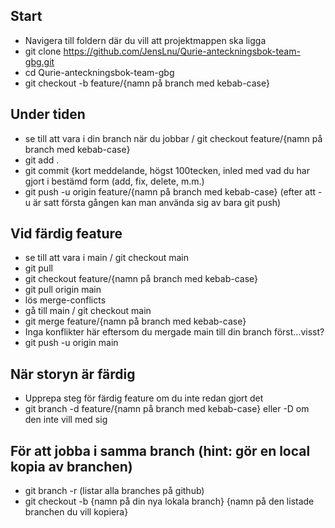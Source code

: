 ## Start
- Navigera till foldern där du vill att projektmappen ska ligga
- git clone https://github.com/JensLnu/Qurie-anteckningsbok-team-gbg.git
- cd Qurie-anteckningsbok-team-gbg
- git checkout -b feature/{namn på branch med kebab-case}

## Under tiden
- se till att vara i din branch när du jobbar / git checkout feature/{namn på branch med kebab-case}
- git add .
- git commit {kort meddelande, högst 100tecken, inled med vad du har gjort i bestämd form (add, fix, delete, m.m.)
- git push -u origin feature/{namn på branch med kebab-case} (efter att -u är satt första gången kan man använda sig av bara git push)

## Vid färdig feature
- se till att vara i main / git checkout main
- git pull
- git checkout feature/{namn på branch med kebab-case}
- git pull origin main
- lös merge-conflicts
- gå till main / git checkout main
- git merge feature/{namn på branch med kebab-case}
- Inga konflikter här eftersom du mergade main till din branch först...visst?
- git push -u origin main

## När storyn är färdig
- Upprepa steg för färdig feature om du inte redan gjort det
- git branch -d feature/{namn på branch med kebab-case} eller -D om den inte vill med sig

## För att jobba i samma branch (hint: gör en local kopia av branchen)
- git branch -r (listar alla branches på github)
- git checkout -b {namn på din nya lokala branch} {namn på den listade branchen du vill kopiera}

